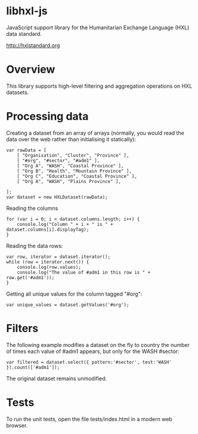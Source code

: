 libhxl-js
=========

JavaScript support library for the Humanitarian Exchange Language (HXL) data standard.

http://hxlstandard.org

# Overview

This library supports high-level filtering and aggregation operations on HXL datasets.  

# Processing data

Creating a dataset from an array of arrays (normally, you would read the data over the web rather than initialising it statically):

```
var rawData = [
    [ "Organisation", "Cluster", "Province" ],
    [ "#org", "#sector", "#adm1" ],
    [ "Org A", "WASH", "Coastal Province" ],
    [ "Org B", "Health", "Mountain Province" ],
    [ "Org C", "Education", "Coastal Province" ],
    [ "Org A", "WASH", "Plains Province" ],

];
var dataset = new HXLDataset(rawData);
```

Reading the columns

```
for (var i = 0; i < dataset.columns.length; i++) {
    console.log("Column " + i + " is " + dataset.columns[i].displayTag);
}
```

Reading the data rows:

```
var row, iterator = dataset.iterator();
while (row = iterator.next()) {
    console.log(row.values);
    console.log("The value of #adm1 in this row is " + row.get('#adm1'));      
}
```

Getting all unique values for the column tagged "#org":

```
var unique_values = dataset.getValues('#org');
```


# Filters

The following example modifies a dataset on the fly to country the number of times each value of #adm1 appears, but only for the WASH #sector:

```
var filtered = dataset.select({ pattern:'#sector', test:'WASH' }).count(['#adm1']);
```

The original dataset remains unmodified.


# Tests

To run the unit tests, open the file tests/index.html in a modern web browser.
